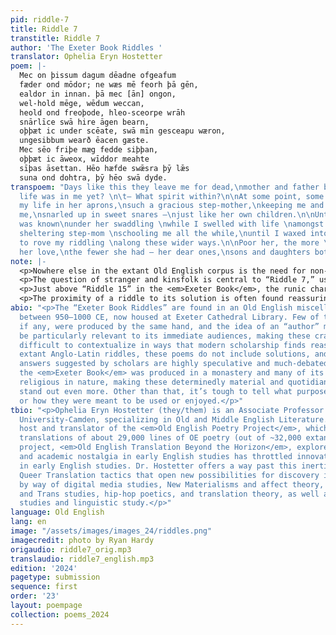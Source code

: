 ```yaml
---
pid: riddle-7
title: Riddle 7
transtitle: Riddle 7
author: 'The Exeter Book Riddles '
translator: Ophelia Eryn Hostetter
poem: |-
  Mec on þissum dagum dēadne ofgeafum
  fæder ond mōdor; ne wæs mē feorh þā gēn,
  ealdor in innan. þā mec [ān] ongon,
  wel-hold mēge, wēdum weccan,
  heold ond freoþode, hleo-sceorpe wrāh
  snārlīce swā hire āgen bearn,
  oþþæt ic under scēate, swā mīn gesceapu wæron,
  ungesibbum wearð ēacen gæste.
  Mec sēo friþe mæg fedde siþþan,
  oþþæt ic āweox, wīddor meahte
  sīþas āsettan. Hēo hæfde swǣsra þȳ lǣs
  suna ond dohtra, þȳ hēo swā dyde.
transpoem: "Days like this they leave me for dead,\nmother and father both. \nWhat
  life was in me yet? \n\t— What spirit within?\n\nAt some point, some woman\nroused
  my life in her aprons,\nsuch a gracious step-mother,\nkeeping me and preserving
  me,\nsnarled up in sweet snares —\njust like her own children.\n\nUntil my nature
  was known\nunder her swaddling \nwhile I swelled with life \namongst my unsiblings,\nmy
  sheltering step-mom \nschooling me all the while,\nuntil I waxed into fullness,\nable
  to rove my riddling \nalong these wider ways.\n\nPoor her, the more \nshe lavished
  her love,\nthe fewer she had — her dear ones,\nsons and daughters both."
note: |-
  <p>Nowhere else in the extant Old English corpus is the need for non-conforming, deviant, and Queer translation more urgently felt than in the “Exeter Book Riddles”. These voices repeatedly insist that they are “amazing” (<em>wundorlīcu</em>) and “fascinating” (<em>wrætlīc</em>), yet it is quite easy to fail to clock their extravagance in how they are usually rendered. My translations endeavor to re-estrange these poems, breaking down critical complacencies regarding them. I work to vibe with their voices — to follow the weird wendings of their language, to stay awake to their glitches and hiccups, and most of all to listen to their expressive capacities. Nonconforming identities, desires, and experiences are often awkward to state aloud and therefore are easily spoken over, and so the riddles often give voice to the voiceless, not only to objects or animals but also to those otherwise invisible socially.</p>
  <p>The question of stranger and kinsfolk is central to “Riddle 7,” usually solved as “Cuckoo” — a macabre story of nature sometimes used as a warning against fostering another’s children (this is a sub-plot of <em>Beowulf</em>, for instance). Yet the text of this poem resists that interpretation: the manuscript reading <em>snārlīce swā</em> [literally “like a snare”; here perhaps, “deviously”] is conventionally emended to <em>swā ārlīce swā</em> [“as graciously as”], which casts the step-mother as noble victim of this interloper. My translation opens up further possibilities of interpretation by refusing to take sides and suggests other motivations for taking in children: hostage-taking; enslavement; even placement in a monastery.</p>
  <p>Just above “Riddle 15” in the <em>Exeter Book</em>, the runic characters “Beorc” and “Lagu” can be found, possibly pointing to a solution containing the letters “B” and “L”. It was frequent to assume this poem was solved by “ballista” or “fortified town” — those letters, however, may be more convincingly read as <em>bēo-loca</em>: a “bees’ horde” or beehive. For this translation I chose a style derived from hip-hop verse, four beats per line, with an internal rhyme. In doing this, I open the possibility of a new voice in the poem: a poet grappling with their own potential for violence. Filled with sweetness, defended by the points of spears, this speaker bears a striking resemblance to the narrators created by Biggie Smalls or the Geto Boys.</p>
  <p>The proximity of a riddle to its solution is often found reassuring, but what if there is none apparent? What if there’s no need for one? “Riddle 26” is one of just a few poems like this in the collection; its dazzle of rhyming, chiming sound-play has eluded scholars since the nineteenth century. Previous solutions seek to harness this aural profligacy to the process of craft — making beer or a manuscript book. But what if this wallowing in the fun actually goes nowhere? What if these pleasures are non-productive, self-contained, private — unnecessary to interpret?</p>
abio: "<p>The “Exeter Book Riddles” are found in an Old English miscellany produced
  between 950–1000 CE, now housed at Exeter Cathedral Library. Few of these riddles,
  if any, were produced by the same hand, and the idea of an “author” may not even
  be particularly relevant to its immediate audiences, making these crafty jewels
  difficult to contextualize in ways that modern scholarship finds reassuring. Unlike
  extant Anglo-Latin riddles, these poems do not include solutions, and many of the
  answers suggested by scholars are highly speculative and much-debated. Most likely
  the <em>Exeter Book</em> was produced in a monastery and many of its contents are
  religious in nature, making these determinedly material and quotidian expressions
  stand out even more. Other than that, it’s tough to tell what purpose they served
  or how they were meant to be used or enjoyed.</p>"
tbio: "<p>Ophelia Eryn Hostetter (they/them) is an Associate Professor at Rutgers
  University-Camden, specializing in Old and Middle English Literature. They are the
  host and translator of the <em>Old English Poetry Project</em>, which contains verse
  translations of about 29,000 lines of OE poetry (out of ~32,000 extant). Their latest
  project, <em>Old English Translation Beyond the Horizon</em>, explores how cultural
  and academic nostalgia in early English studies has throttled innovation and inclusivity
  in early English studies. Dr. Hostetter offers a way past this inertia by mobilizing
  Queer Translation tactics that open new possibilities for discovery in this archive
  by way of digital media studies, New Materialisms and affect theory, Queer, feminist
  and Trans studies, hip-hop poetics, and translation theory, as well as manuscript
  studies and linguistic study.</p>"
language: Old English
lang: en
image: "/assets/images/images_24/riddles.png"
imagecredit: photo by Ryan Hardy
origaudio: riddle7_orig.mp3
translaudio: riddle7_english.mp3
edition: '2024'
pagetype: submission
sequence: first
order: '23'
layout: poempage
collection: poems_2024
---
```


